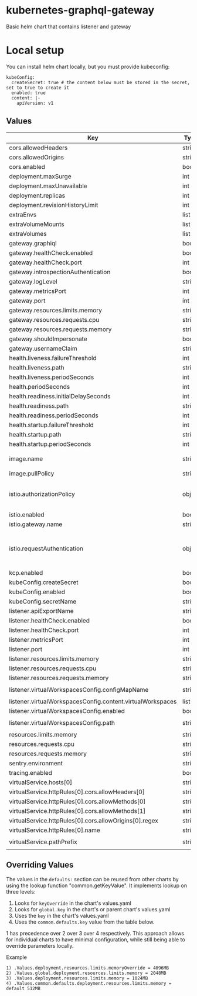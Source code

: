 # kubernetes-graphql-gateway

Basic helm chart that contains listener and gateway

# Local setup

You can install helm chart locally, but you must provide kubeconfig:
```
kubeConfig:
  createSecret: true # the content below must be stored in the secret, set to true to create it
  enabled: true
  content: |-
    apiVersion: v1
```
## Values
| Key | Type | Default | Description |
|-----|------|---------|-------------|
| cors.allowedHeaders | string | `"*"` |  |
| cors.allowedOrigins | string | `"*"` |  |
| cors.enabled | bool | `false` |  |
| deployment.maxSurge | int | `5` |  |
| deployment.maxUnavailable | int | `0` |  |
| deployment.replicas | int | `1` |  |
| deployment.revisionHistoryLimit | int | `3` |  |
| extraEnvs | list | `[]` |  |
| extraVolumeMounts | list | `[]` |  |
| extraVolumes | list | `[]` |  |
| gateway.graphiql | bool | `true` |  |
| gateway.healthCheck.enabled | bool | `true` |  |
| gateway.healthCheck.port | int | `3389` |  |
| gateway.introspectionAuthentication | bool | `true` |  |
| gateway.logLevel | string | `"trace"` |  |
| gateway.metricsPort | int | `8081` |  |
| gateway.port | int | `8080` |  |
| gateway.resources.limits.memory | string | `"1200Mi"` |  |
| gateway.resources.requests.cpu | string | `"250m"` |  |
| gateway.resources.requests.memory | string | `"1000Mi"` |  |
| gateway.shouldImpersonate | bool | `true` |  |
| gateway.usernameClaim | string | `"email"` |  |
| health.liveness.failureThreshold | int | `1` |  |
| health.liveness.path | string | `"/healthz"` |  |
| health.liveness.periodSeconds | int | `10` |  |
| health.periodSeconds | int | `10` |  |
| health.readiness.initialDelaySeconds | int | `5` |  |
| health.readiness.path | string | `"/readyz"` |  |
| health.readiness.periodSeconds | int | `10` |  |
| health.startup.failureThreshold | int | `30` |  |
| health.startup.path | string | `"/readyz"` |  |
| health.startup.periodSeconds | int | `10` |  |
| image.name | string | `"ghcr.io/platform-mesh/kubernetes-graphql-gateway"` |  |
| image.pullPolicy | string | `"IfNotPresent"` |  |
| istio.authorizationPolicy | object | `{"create":false}` | ALlows the creation of a AuthorizationPolicy resource, by default disabled |
| istio.enabled | bool | `true` |  |
| istio.gateway.name | string | `"gateway"` |  |
| istio.requestAuthentication | object | `{"create":false}` | ALlows the creation of a RequestAuthentication resource, by default disabled |
| kcp.enabled | bool | `true` |  |
| kubeConfig.createSecret | bool | `false` |  |
| kubeConfig.enabled | bool | `false` |  |
| kubeConfig.secretName | string | `"kcp-root-kubeconfig"` |  |
| listener.apiExportName | string | `"kcp.io"` |  |
| listener.healthCheck.enabled | bool | `true` |  |
| listener.healthCheck.port | int | `3390` |  |
| listener.metricsPort | int | `8091` |  |
| listener.port | int | `8090` |  |
| listener.resources.limits.memory | string | `"600Mi"` |  |
| listener.resources.requests.cpu | string | `"250m"` |  |
| listener.resources.requests.memory | string | `"500Mi"` |  |
| listener.virtualWorkspacesConfig.configMapName | string | `"virtual-workspaces-config"` |  |
| listener.virtualWorkspacesConfig.content.virtualWorkspaces | list | `[]` |  |
| listener.virtualWorkspacesConfig.enabled | bool | `false` |  |
| listener.virtualWorkspacesConfig.path | string | `"/app/config/virtual-workspaces.yaml"` |  |
| resources.limits.memory | string | `"1800Mi"` |  |
| resources.requests.cpu | string | `"500m"` |  |
| resources.requests.memory | string | `"1500Mi"` |  |
| sentry.environment | string | `"dev"` |  |
| tracing.enabled | bool | `true` |  |
| virtualService.hosts[0] | string | `"*"` |  |
| virtualService.httpRules[0].cors.allowHeaders[0] | string | `"*"` |  |
| virtualService.httpRules[0].cors.allowMethods[0] | string | `"GET"` |  |
| virtualService.httpRules[0].cors.allowMethods[1] | string | `"POST"` |  |
| virtualService.httpRules[0].cors.allowOrigins[0].regex | string | `".*"` |  |
| virtualService.httpRules[0].name | string | `"default"` |  |
| virtualService.pathPrefix | string | `"/kubernetes-graphql-gateway/"` |  |

## Overriding Values

The values in the `defaults:` section can be reused from other charts by using the lookup function "common.getKeyValue". It implements lookup on three levels:

1. Looks for `keyOverride` in the chart's values.yaml
2. Looks for `global.key` in the chart's or parent chart's values.yaml
3. Uses the `key` in the chart's values.yaml
4. Uses the `common.defaults.key` value from the table below.

1 has precedence over 2 over 3 over 4 respectively. This approach allows for individual charts to have minimal configuration, while still being able to override parameters locally.

Example
```
1) .Values.deployment.resources.limits.memoryOverride = 4096MB
2) .Values.global.deployment.resources.limits.memory = 2048MB
3) .Values.deployment.resources.limits.memory = 1024MB
4) .Values.common.defaults.deployment.resources.limits.memory = default 512MB
```
